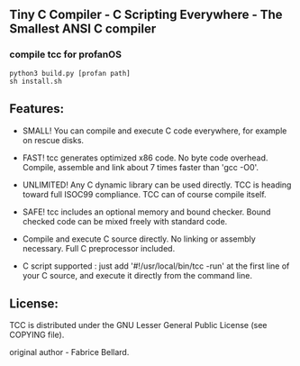 Tiny C Compiler - C Scripting Everywhere - The Smallest ANSI C compiler
-----------------------------------------------------------------------

### compile tcc for profanOS

```
python3 build.py [profan path]
sh install.sh
```

Features:
--------

- SMALL! You can compile and execute C code everywhere, for example on
  rescue disks.

- FAST! tcc generates optimized x86 code. No byte code
  overhead. Compile, assemble and link about 7 times faster than 'gcc
  -O0'.

- UNLIMITED! Any C dynamic library can be used directly. TCC is
  heading toward full ISOC99 compliance. TCC can of course compile
  itself.

- SAFE! tcc includes an optional memory and bound checker. Bound
  checked code can be mixed freely with standard code.

- Compile and execute C source directly. No linking or assembly
  necessary. Full C preprocessor included.

- C script supported : just add '#!/usr/local/bin/tcc -run' at the first
  line of your C source, and execute it directly from the command
  line.

License:
-------

TCC is distributed under the GNU Lesser General Public License (see
COPYING file).

original author - Fabrice Bellard.

